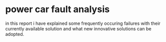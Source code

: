 # power car fault analysis
in this report i have explained some frequently occuring failures with their currently available solution and what new innovative solutions can be adopted.

